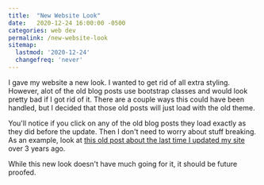 ```yaml
---
title:  "New Website Look"
date:   2020-12-24 16:00:00 -0500
categories: web dev
permalink: /new-website-look
sitemap:
  lastmod: '2020-12-24'
  changefreq: 'never'
---
```


I gave my website a new look. I wanted to get rid of all extra styling.
However, alot of the old blog posts use bootstrap classes and would look pretty bad if I
got rid of it. There are a couple ways this could have been handled, but I decided that 
those old posts will just load with the old theme.


You'll notice if you click on any of the old blog posts they load exactly as they did before
the update. Then I don't need to worry about stuff breaking. As an example, look at
[this old post about the last time I updated my site](/jekyll-site-upgraded-to-bootstrap) over
3 years ago.

While this new look doesn't have much going for it, it should be future proofed.